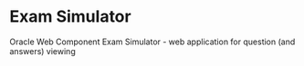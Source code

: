 Exam Simulator
==============

Oracle Web Component Exam Simulator - web application for question (and answers) viewing